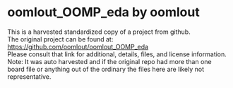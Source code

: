 
# oomlout_OOMP_eda by oomlout  
This is a harvested standardized copy of a project from github.  
The original project can be found at:  
https://github.com/oomlout/oomlout_OOMP_eda  
Please consult that link for additional, details, files, and license information.  
Note: It was auto harvested and if the original repo had more than one board file or anything out of the ordinary the files here are likely not representative.  
    